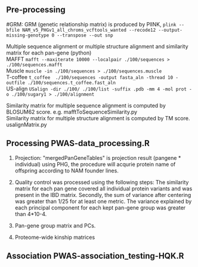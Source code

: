 ## Pre-processing


#GRM: GRM (genetic relationship matrix) is produced by PlINK, ```plink --bfile NAM_v5_PHGv1_all_chroms_vcftools_wanted --recode12 --output-missing-genotype 0 --transpose --out snp```  


Multiple sequence alignment or multiple structure alignment and similarity matrix for each pan-gene (python)  
   MAFFT ```mafft --maxiterate 10000 --localpair ./100/sequences > ./100/sequences.mafft ```  
   Muscle ```muscle -in ./100/sequences > ./100/sequences.muscle ```  
   T-coffee ```t_coffee  ./100/sequences -output fasta_aln -thread 10 -outfile ./100/sequences.t_coffee.fast_aln ```  
   US-align ```USalign -dir ./100/ ./100/list -suffix .pdb -mm 4 -mol prot -o ./100/sugary1 > ./100/alignment ```  

Similarity matrix for multiple sequence alignment is computed by BLOSUM62 score. e.g. mafftToSequenceSimilarity.py   
Similarity matrix for multiple structure alignment is computed by TM score. usalignMatrix.py
 
     
## Processing PWAS-data_processing.R

1. Projection: "mergedPanGeneTables" is projection result (pangene * individual) using PHG, the procedure will acqurie protein name of offspring according to NAM founder lines.   

2. Quality control was processed using the following steps: The similarity matrix for each pan gene covered all individual protein variants and was present in the IBD matrix. Secondly, the sum of variance after centering was greater than 1/25 for at least one metric. The variance explained by each principal component for each kept pan-gene group was greater than 4*10-4.

4. Pan-gene group matrix and PCs.

5. Proteome-wide kinship matrices

## Association PWAS-association_testing-HQK.R
